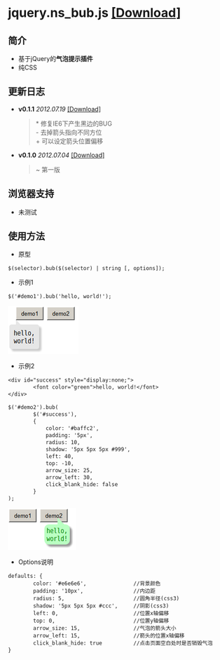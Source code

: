 jquery.ns_bub.js	[[Download]](https://github.com/nsnail/jquery.ns_bub.js/tree/master/dist/)
================

简介
----
* 基于jQuery的**气泡提示插件**
* 纯CSS

更新日志
--------
* **v0.1.1**	*2012.07.19*	[[Download]](https://raw.github.com/nsnail/jquery.ns_bub.js/master/dist/jquery.ns_bub-0.1.1.js)
	> \* 修复IE6下产生黑边的BUG  
	> \- 去掉箭头指向不同方位  
	> \+ 可以设定箭头位置偏移  

* **v0.1.0**	*2012.07.04*	[[Download]](https://raw.github.com/nsnail/jquery.ns_bub.js/master/dist/jquery.ns_bub-0.1.0.js)
	> ~ 第一版

浏览器支持
----------
* 未测试

使用方法
--------
* 原型
```
$(selector).bub($(selector) | string [, options]);
```

* 示例1
```
$('#demo1').bub('hello, world!');
```
![示例1](https://github.com/nsnail/jquery.ns_bub.js/raw/master/dist/2012-07-19_121141.png "示例1")

* 示例2
```
<div id="success" style="display:none;">
		<font color="green">hello, world!</font>
</div>
```
```
$('#demo2').bub(
		$('#success'),
		{
			color: '#baffc2',
			padding: '5px',
			radius: 10,
			shadow: '5px 5px 5px #999',
			left: 40,
			top: -10,
			arrow_size: 25,
			arrow_left: 30,
			click_blank_hide: false
		}
);
```
![示例2](https://github.com/nsnail/jquery.ns_bub.js/raw/master/dist/2012-07-19_121152.png "示例2")

* Options说明
```
defaults: {
		color: '#e6e6e6',				//背景颜色
		padding: '10px',				//内边距
		radius: 5,						//圆角半径(css3)
		shadow: '5px 5px 5px #ccc',		//阴影(css3)
		left: 0,						//位置x轴偏移
		top: 0,							//位置y轴偏移
		arrow_size: 15,					//气泡的箭头大小
		arrow_left: 15,					//箭头的位置x轴偏移
		click_blank_hide: true			//点击页面空白处时是否销毁气泡
}
```